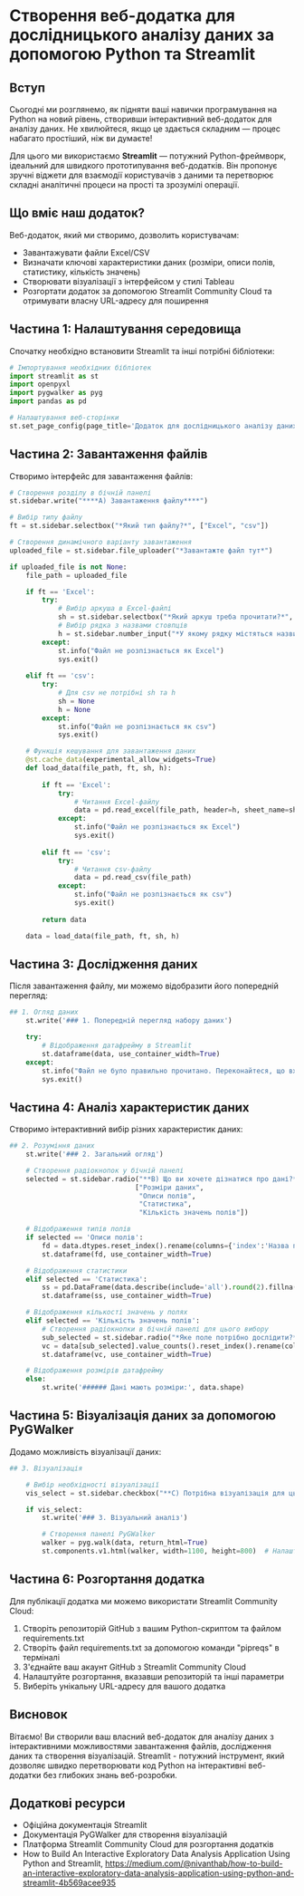 

# Створення веб-додатка для дослідницького аналізу даних за допомогою Python та Streamlit


## Вступ

Сьогодні ми розглянемо, як підняти ваші навички програмування на Python на новий рівень, створивши інтерактивний веб-додаток для аналізу даних. Не хвилюйтеся, якщо це здається складним — процес набагато простіший, ніж ви думаєте!

Для цього ми використаємо **Streamlit** — потужний Python-фреймворк, ідеальний для швидкого прототипування веб-додатків. Він пропонує зручні віджети для взаємодії користувачів з даними та перетворює складні аналітичні процеси на прості та зрозумілі операції.

## Що вміє наш додаток?

Веб-додаток, який ми створимо, дозволить користувачам:
- Завантажувати файли Excel/CSV
- Визначати ключові характеристики даних (розміри, описи полів, статистику, кількість значень)
- Створювати візуалізації з інтерфейсом у стилі Tableau
- Розгортати додаток за допомогою Streamlit Community Cloud та отримувати власну URL-адресу для поширення

## Частина 1: Налаштування середовища

Спочатку необхідно встановити Streamlit та інші потрібні бібліотеки:

```python
# Імпортування необхідних бібліотек
import streamlit as st
import openpyxl
import pygwalker as pyg
import pandas as pd

# Налаштування веб-сторінки
st.set_page_config(page_title='Додаток для дослідницького аналізу даних', page_icon=None, layout="wide")
```

## Частина 2: Завантаження файлів

Створимо інтерфейс для завантаження файлів:

```python
# Створення розділу в бічній панелі
st.sidebar.write("****A) Завантаження файлу****")

# Вибір типу файлу
ft = st.sidebar.selectbox("*Який тип файлу?*", ["Excel", "csv"])

# Створення динамічного варіанту завантаження
uploaded_file = st.sidebar.file_uploader("*Завантажте файл тут*")

if uploaded_file is not None:
    file_path = uploaded_file

    if ft == 'Excel':
        try:
            # Вибір аркуша в Excel-файлі
            sh = st.sidebar.selectbox("*Який аркуш треба прочитати?*", pd.ExcelFile(file_path).sheet_names)
            # Вибір рядка з назвами стовпців
            h = st.sidebar.number_input("*У якому рядку містяться назви стовпців?*", 0, 100)
        except:
            st.info("Файл не розпізнається як Excel")
            sys.exit()
    
    elif ft == 'csv':
        try:
            # Для csv не потрібні sh та h
            sh = None
            h = None
        except:
            st.info("Файл не розпізнається як csv")
            sys.exit()

    # Функція кешування для завантаження даних
    @st.cache_data(experimental_allow_widgets=True)
    def load_data(file_path, ft, sh, h):
        
        if ft == 'Excel':
            try:
                # Читання Excel-файлу
                data = pd.read_excel(file_path, header=h, sheet_name=sh, engine='openpyxl')
            except:
                st.info("Файл не розпізнається як Excel")
                sys.exit()
    
        elif ft == 'csv':
            try:
                # Читання csv-файлу
                data = pd.read_csv(file_path)
            except:
                st.info("Файл не розпізнається як csv")
                sys.exit()
        
        return data

    data = load_data(file_path, ft, sh, h)
```

## Частина 3: Дослідження даних

Після завантаження файлу, ми можемо відобразити його попередній перегляд:

```python
## 1. Огляд даних
    st.write('### 1. Попередній перегляд набору даних')

    try:
        # Відображення датафрейму в Streamlit
        st.dataframe(data, use_container_width=True)
    except:
        st.info("Файл не було правильно прочитано. Переконайтеся, що вхідні параметри визначено правильно.")
        sys.exit()
```

## Частина 4: Аналіз характеристик даних

Створимо інтерактивний вибір різних характеристик даних:

```python
## 2. Розуміння даних
    st.write('### 2. Загальний огляд')

    # Створення радіокнопок у бічній панелі
    selected = st.sidebar.radio("**B) Що ви хочете дізнатися про дані?**", 
                               ["Розміри даних",
                                "Описи полів",
                                "Статистика", 
                                "Кількість значень полів"])

    # Відображення типів полів
    if selected == 'Описи полів':
        fd = data.dtypes.reset_index().rename(columns={'index':'Назва поля', 0:'Тип поля'}).sort_values(by='Тип поля', ascending=False).reset_index(drop=True)
        st.dataframe(fd, use_container_width=True)

    # Відображення статистики
    elif selected == 'Статистика':
        ss = pd.DataFrame(data.describe(include='all').round(2).fillna(''))
        st.dataframe(ss, use_container_width=True)

    # Відображення кількості значень у полях
    elif selected == 'Кількість значень полів':
        # Створення радіокнопки в бічній панелі для цього вибору
        sub_selected = st.sidebar.radio("*Яке поле потрібно дослідити?*", data.select_dtypes('object').columns)
        vc = data[sub_selected].value_counts().reset_index().rename(columns={'count':'Кількість'}).reset_index(drop=True)
        st.dataframe(vc, use_container_width=True)

    # Відображення розмірів датафрейму
    else:
        st.write('###### Дані мають розміри:', data.shape)
```

## Частина 5: Візуалізація даних за допомогою PyGWalker

Додамо можливість візуалізації даних:

```python
## 3. Візуалізація

    # Вибір необхідності візуалізації
    vis_select = st.sidebar.checkbox("**C) Потрібна візуалізація для цього набору даних?**")

    if vis_select:
        st.write('### 3. Візуальний аналіз')

        # Створення панелі PyGWalker
        walker = pyg.walk(data, return_html=True)
        st.components.v1.html(walker, width=1100, height=800)  # Налаштуйте ширину та висоту за потреби
```

## Частина 6: Розгортання додатка

Для публікації додатка ми можемо використати Streamlit Community Cloud:

1. Створіть репозиторій GitHub з вашим Python-скриптом та файлом requirements.txt
2. Створіть файл requirements.txt за допомогою команди "pipreqs" в терміналі
3. З'єднайте ваш акаунт GitHub з Streamlit Community Cloud
4. Налаштуйте розгортання, вказавши репозиторій та інші параметри
5. Виберіть унікальну URL-адресу для вашого додатка

## Висновок

Вітаємо! Ви створили ваш власний веб-додаток для аналізу даних з інтерактивними можливостями завантаження файлів, дослідження даних та створення візуалізацій. Streamlit - потужний інструмент, який дозволяє швидко перетворювати код Python на інтерактивні веб-додатки без глибоких знань веб-розробки.

## Додаткові ресурси

- Офіційна документація Streamlit
- Документація PyGWalker для створення візуалізацій
- Платформа Streamlit Community Cloud для розгортання додатків
- How to Build An Interactive Exploratory Data Analysis Application Using Python and Streamlit, https://medium.com/@nivanthab/how-to-build-an-interactive-exploratory-data-analysis-application-using-python-and-streamlit-4b569acee935
